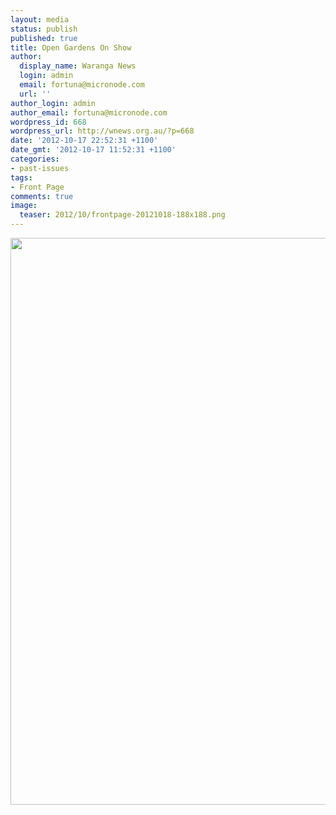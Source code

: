 ```yaml
---
layout: media
status: publish
published: true
title: Open Gardens On Show
author:
  display_name: Waranga News
  login: admin
  email: fortuna@micronode.com
  url: ''
author_login: admin
author_email: fortuna@micronode.com
wordpress_id: 668
wordpress_url: http://wnews.org.au/?p=668
date: '2012-10-17 22:52:31 +1100'
date_gmt: '2012-10-17 11:52:31 +1100'
categories:
- past-issues
tags:
- Front Page
comments: true
image:
  teaser: 2012/10/frontpage-20121018-188x188.png
---
```


<a href="{{ site.url }}/images/2012/10/frontpage-20121018.pdf"><img class="alignnone size-full wp-image-665" title="Front Page - October 18, 2012" src="{{ site.url }}/images/2012/10/frontpage-20121018.png" alt="" width="624" height="907" /></a>
